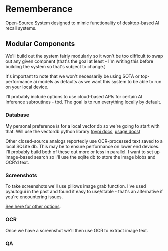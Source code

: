 # Rememberance

Open-Source System designed to mimic functionality of desktop-based AI recall systems. 

## Modular Components 

We'll build out the system fairly modularly so it won't be too difficult to swap out any given compnent (that's the goal at least - I'm writing this before building the system so that's subject to change.) 

It's important to note that we won't necessarily be using SOTA or top-performance ai models as defaults as we want this system to be able to run on your local device. 

I'll probably include options to use cloud-based APIs for certain AI Inference subroutines - tbd. The goal is to run everything locally by default. 

### Database
My personal preference is for a local vector db so we're going to start with that. Will use the vectordb python library ([pypi docs](https://pypi.org/project/vectordb/), [usage docs](https://vectordb.com/))

Other closed-source analogs reportedly use OCR-processed text saved to a local SQLite db. This may be to ensure performance on lower end devices. I'll probably build both of these out more or less in parallel. I want to set up image-based search so I'll use the sqlite db to store the image blobs and OCR'd text. 

### Screenshots
To take screenshots we'll use pillows image grab function. I've used pyautogui in the past and found it easy to use/stable - that's an alternative if you're encountering issues. 

[See here for other options](https://stackoverflow.com/questions/2846947/get-screenshot-on-windows-with-python).

### OCR
Once we have a screenshot we'll then use OCR to extract image text. 

### QA

